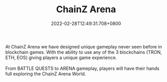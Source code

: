 ﻿---
title: "ChainZ Arena"
description: "World’s first cross blockchain RPG mobile game"
lead: "World’s first cross blockchain RPG mobile game"
date: 2022-02-28T12:49:31.708+0800
lastmod: 2022-02-28T12:49:31.708+0800
draft: false
featuredImage: ["100_chainz-arena.jpg"]
score: "No Data"
status: "Live"
blockchain: ["Ethereum","EOS","TRON"]
nft_support: "Yes"
free_to_play: "NFT"
play_to_earn: ["NFT","Crypto"]
website: "https://www.chainzarena.com/?utm_source=PlayToEarn.net&utm_medium=organic&utm_campaign=gamepage"
twitter: 
discord: "https://discord.com/invite/yRapntJ"
telegram: "https://t.me/ChainZ_Arena"
github: 
youtube: "https://www.youtube.com/channel/UCa_334CFHyi5OIOmHprFA1A"
twitch: 
facebook: 
instagram: 
reddit: 
medium: 
steam: 
gitbook: 
googleplay: 
appstore: 

  
    
categories: ["games"]
games: ["Idle","Mining","RPG"]
toc: false
pinned: false
weight: 
---
At ChainZ Arena we have designed unique gameplay never seen before in blockchain games. With the ability to use any of the 3 blockchains (TRON, ETH, EOS) giving players a unique game experience.<br> <br> From BATTLE QUESTS to ARENA gameplay, players will have their hands full exploring the ChainZ Arena World.